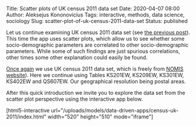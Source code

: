 Title: Scatter plots of UK census 2011 data set
Date: 2020-04-07 08:00
Author: Aleksejus Kononovicius
Tags: interactive, methods, data science, sociology
Slug: scatter-plot-of-uk-census-2011-data-set
Status: published

Let us continue examining UK census 2011 data set (see
[the previous post]({filename}/articles/2020/rank-size-distribution-and-uk-census-2011-data-set.md)).
This time the app uses scatter plots, which allow us to see whether some
socio-demographic parameters are correlated to other socio-demographic
parameters. While some of such findings are just spurious correlations, other
times some other explanation could easily be found.

[Once again]({filename}/articles/2020/rank-size-distribution-and-uk-census-2011-data-set.md)
we use UK census 2011 data set, which is freely from
[NOMIS website](https://www.nomisweb.co.uk/query/select/getdatasetbytheme.asp?opt=3&theme=&subgrp=)).
Here we continue using Tables KS201EW, KS209EW, KS301EW, KS402EW and QS607EW.
Our geographical resolution being postal areas.

<!--more-->

After this quick introduction we invite you to explore the data set from the
scatter plot perspective using the interactive app below.

[html5-interactive url="/uploads/models/data-driven-apps/census-uk-2011/index.html"
width="520" height="510" mode="iframe"]
